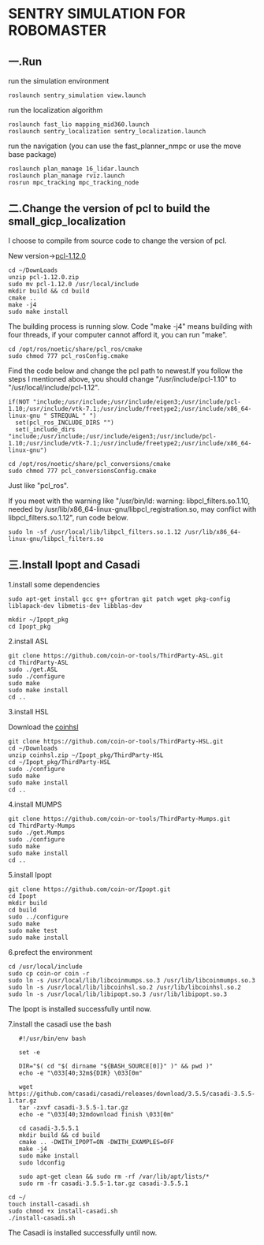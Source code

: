 # SENTRY SIMULATION FOR ROBOMASTER 

## 一.Run

run the simulation environment
```SHELL
roslaunch sentry_simulation view.launch
```

run the localization algorithm
```SHELL
roslaunch fast_lio mapping_mid360.launch
roslaunch sentry_localization sentry_localization.launch
```

run the navigation (you can use the fast_planner_nmpc or use the move base package)
```SHELL
roslaunch plan_manage 16_lidar.launch
roslaunch plan_manage rviz.launch
rosrun mpc_tracking mpc_tracking_node
```

## 二.Change the version of pcl to build the small_gicp_localization

I choose to compile from source code to change the version of pcl. 

New version->[pcl-1.12.0](https://github.com/PointCloudLibrary/pcl/tree/pcl-1.12.0)   

```SHELL
cd ~/DownLoads
unzip pcl-1.12.0.zip
sudo mv pcl-1.12.0 /usr/local/include
mkdir build && cd build
cmake .. 
make -j4   
sudo make install
```
The building process is running slow. Code "make -j4" means building with four threads, if your computer cannot afford it, you can run "make".  

```SHELL
cd /opt/ros/noetic/share/pcl_ros/cmake
sudo chmod 777 pcl_rosConfig.cmake  
```
Find the code below and change the pcl path to newest.If you follow the steps I mentioned above, you should change "/usr/include/pcl-1.10" to "/usr/local/include/pcl-1.12".

```SHELL
if(NOT "include;/usr/include;/usr/include/eigen3;/usr/include/pcl-1.10;/usr/include/vtk-7.1;/usr/include/freetype2;/usr/include/x86_64-linux-gnu " STREQUAL " ")
  set(pcl_ros_INCLUDE_DIRS "")
  set(_include_dirs "include;/usr/include;/usr/include/eigen3;/usr/include/pcl-1.10;/usr/include/vtk-7.1;/usr/include/freetype2;/usr/include/x86_64-linux-gnu")
 ```
```SHELL
cd /opt/ros/noetic/share/pcl_conversions/cmake
sudo chmod 777 pcl_conversionsConfig.cmake  
```
Just like "pcl_ros".

If you meet with the warning like "/usr/bin/ld: warning: libpcl_filters.so.1.10, needed by /usr/lib/x86_64-linux-gnu/libpcl_registration.so, may conflict with libpcl_filters.so.1.12", run code below.
```SHELL
sudo ln -sf /usr/local/lib/libpcl_filters.so.1.12 /usr/lib/x86_64-linux-gnu/libpcl_filters.so 
```

## 三.Install Ipopt and Casadi 
1.install some dependencies

```SHELL
sudo apt-get install gcc g++ gfortran git patch wget pkg-config liblapack-dev libmetis-dev libblas-dev 
```

```SHELL
mkdir ~/Ipopt_pkg
cd Ipopt_pkg
```

2.install ASL

```SHELL
git clone https://github.com/coin-or-tools/ThirdParty-ASL.git
cd ThirdParty-ASL
sudo ./get.ASL
sudo ./configure
sudo make
sudo make install
cd ..
```

3.install HSL

Download the [coinhsl](https://github.com/CHH3213/testCPP/blob/master/coinhsl.zip)

```SHELL
git clone https://github.com/coin-or-tools/ThirdParty-HSL.git
cd ~/Downloads
unzip coinhsl.zip ~/Ipopt_pkg/ThirdParty-HSL
cd ~/Ipopt_pkg/ThirdParty-HSL
sudo ./configure
sudo make
sudo make install
cd ..
```

4.install MUMPS

```SHELL
git clone https://github.com/coin-or-tools/ThirdParty-Mumps.git
cd ThirdParty-Mumps
sudo ./get.Mumps
sudo ./configure
sudo make
sudo make install
cd ..
```

5.install Ipopt

```SHELL
git clone https://github.com/coin-or/Ipopt.git
cd Ipopt
mkdir build
cd build
sudo ../configure
sudo make
sudo make test
sudo make install
```

6.prefect the environment

```SHELL
cd /usr/local/include
sudo cp coin-or coin -r
sudo ln -s /usr/local/lib/libcoinmumps.so.3 /usr/lib/libcoinmumps.so.3
sudo ln -s /usr/local/lib/libcoinhsl.so.2 /usr/lib/libcoinhsl.so.2
sudo ln -s /usr/local/lib/libipopt.so.3 /usr/lib/libipopt.so.3
```
The Ipopt is installed successfully until now.

7.install the casadi use the bash
```SHELL
   #!/usr/bin/env bash

   set -e

   DIR="$( cd "$( dirname "${BASH_SOURCE[0]}" )" && pwd )"
   echo -e "\033[40;32m${DIR} \033[0m"

   wget https://github.com/casadi/casadi/releases/download/3.5.5/casadi-3.5.5-1.tar.gz
   tar -zxvf casadi-3.5.5-1.tar.gz
   echo -e "\033[40;32mdownload finish \033[0m"

   cd casadi-3.5.5.1
   mkdir build && cd build
   cmake .. -DWITH_IPOPT=ON -DWITH_EXAMPLES=OFF
   make -j4
   sudo make install
   sudo ldconfig

   sudo apt-get clean && sudo rm -rf /var/lib/apt/lists/*
   sudo rm -fr casadi-3.5.5-1.tar.gz casadi-3.5.5.1
```


```SHELL
cd ~/
touch install-casadi.sh
sudo chmod +x install-casadi.sh
./install-casadi.sh
```
The Casadi is installed successfully until now.


